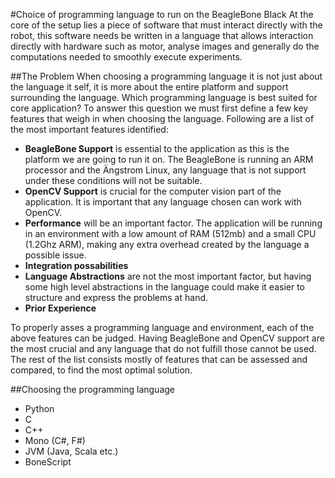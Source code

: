 
#Choice of programming language to run on the BeagleBone Black
At the core of the setup lies a piece of software that must interact directly
with the robot, this software needs be written in a language that allows
interaction directly with hardware such as motor, analyse images and generally
do the computations needed to smoothly execute experiments. 

##The Problem
When choosing a programming language it is not just about the language it self,
it is more about the entire platform and support surrounding the language. Which
programming language is best suited for core application?  To answer this
question we must first define a few key features that weigh in when choosing the
language.  Following are a list of the most important features identified:

* **BeagleBone Support** is essential to the application as this is the platform
  we are going to run it on. The BeagleBone is running an ARM processor and the
  Ängstrom Linux, any language that is not support under these conditions will
  not be suitable.
* **OpenCV Support** is crucial for the computer vision part of the application.
  It is important that any language chosen can work with OpenCV.
* **Performance** will be an important factor. The application will be running
  in an environment with a low amount of RAM (512mb) and a small CPU (1.2Ghz
  ARM), making any extra overhead created by the language a possible issue.
* **Integration possabilities**
* **Language Abstractions** are not the most important factor, but having some
  high level abstractions in the language could make it easier to structure and
  express the problems at hand.
* **Prior Experience**

To properly asses a programming language and environment, each of the above
features can be judged. Having BeagleBone and OpenCV support are the most
crucial and any language that do not fulfill those cannot be used. The rest of
the list consists mostly of features that can be assessed and compared, to find
the most optimal solution.

##Choosing the programming language

* Python
* C
* C++
* Mono (C\#, F\#)
* JVM (Java, Scala etc.)
* BoneScript
